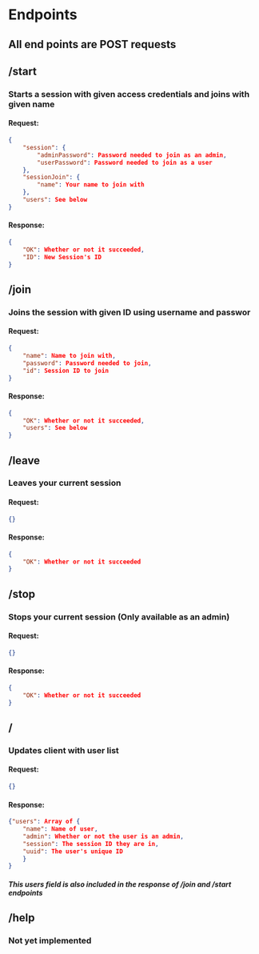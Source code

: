 # Endpoints

## All end points are POST requests

## /start
### Starts a session with given access credentials and joins with given name
#### Request:
```json
{
    "session": {
        "adminPassword": Password needed to join as an admin,
        "userPassword": Password needed to join as a user
    },
    "sessionJoin": {
        "name": Your name to join with
    },
    "users": See below
}
```
#### Response:
```json
{
    "OK": Whether or not it succeeded,
    "ID": New Session's ID
}
```
## /join
### Joins the session with given ID using username and passwor
#### Request:
```json
{
    "name": Name to join with,
    "password": Password needed to join,
    "id": Session ID to join
}
```
#### Response:
```json
{
    "OK": Whether or not it succeeded,
    "users": See below
}
```
## /leave
### Leaves your current session
#### Request:
```json
{}
```
#### Response:
```json
{
    "OK": Whether or not it succeeded
}
```
## /stop
### Stops your current session (Only available as an admin)
#### Request:
```json
{}
```
#### Response:
```json
{
    "OK": Whether or not it succeeded
}
```
## /
### Updates client with user list
#### Request:
```json
{}
```
#### Response:
```json
{"users": Array of {
    "name": Name of user,
    "admin": Whether or not the user is an admin,
    "session": The session ID they are in,
    "uuid": The user's unique ID
    }
}
```
##### This users field is also included in the response of /join and /start endpoints
## /help
### Not yet implemented